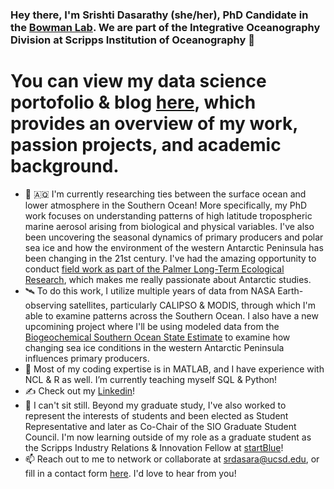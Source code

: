 ### Hey there, I'm Srishti Dasarathy (she/her), PhD Candidate in the [Bowman Lab](https://www.polarmicrobes.org). We are part of the Integrative Oceanography Division at Scripps Institution of Oceanography 🌊 
# You can view my data science portofolio & blog [here](https://srdasara.github.io), which provides an overview of my work, passion projects, and academic background.

- 🔭 🇦🇶 I'm currently researching ties between the surface ocean and lower atmosphere in the Southern Ocean! More specifically, my PhD work focuses on understanding patterns of high latitude tropospheric marine aerosol arising from biological and physical variables. I've also been uncovering the seasonal dynamics of primary producers and polar sea ice and how the environment of the western Antarctic Peninsula has been changing in the 21st century. I've had the amazing opportunity to conduct [field work as part of the Palmer Long-Term Ecological Research](http://pal.lternet.edu), which makes me really passionate about Antarctic studies. 
- 🛰️ To do this work, I utilize multiple years of data from NASA Earth-observing satellites, particularly CALIPSO & MODIS, through which I'm able to examine patterns across the Southern Ocean. I also have a new upcomining project where I'll be using modeled data from the [Biogeochemical Southern Ocean State Estimate](http://sose.ucsd.edu) to examine how changing sea ice conditions in the western Antarctic Peninsula influences primary producers. 
- 🌱 Most of my coding expertise is in MATLAB, and I have experience with NCL & R as well. I’m currently teaching myself SQL & Python!
- ✍️ Check out my [Linkedin](https://www.linkedin.com/in/srishti-dasarathy/)! 
- 💃 I can't sit still. Beyond my graduate study, I've also worked to represent the interests of students and been elected as Student Representative and later as Co-Chair of the SIO Graduate Student Council. I'm now learning outside of my role as a graduate student as the Scripps Industry Relations & Innovation Fellow at [startBlue](https://startblue.ucsd.edu)! 
- 📫 Reach out to me to network or collaborate at srdasara@ucsd.edu, or fill in a contact form [here](https://srdasara.github.io/contact/). I'd love to hear from you! 
